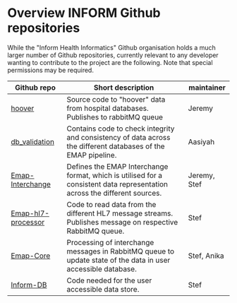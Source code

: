 # Overview INFORM Github repositories
 
While the "Inform Health Informatics" Github organisation holds a much larger number of Github repositories, currently 
relevant to any developer wanting to contribute to the project are the following. Note that special permissions may be 
required.

| Github repo | Short description | maintainer |
| ----- | ---- | ----|
| [hoover](https://github.com/inform-health-informatics/hoover) | Source code to "hoover" data from hospital databases. Publishes to rabbitMQ queue | Jeremy |
| [db_validation](https://github.com/inform-health-informatics/db_validation) | Contains code to check integrity and consistency of data across the different databases of the EMAP pipeline. | Aasiyah |
| [Emap-Interchange](https://github.com/inform-health-informatics/Emap-Interchange) | Defines the EMAP Interchange format, which is utilised for a consistent data representation across the different sources. | Jeremy, Stef |
| [Emap-hl7-processor](https://github.com/inform-health-informatics/emap-hl7-processor) | Code to read data from the different HL7 message streams. Publishes message on respective RabbitMQ queue. | Stef |
| [Emap-Core](https://github.com/inform-health-informatics/Emap-Core) | Processing of interchange messages in RabbitMQ queue to update state of the data in user accessible database. | Stef, Anika |
| [Inform-DB](https://github.com/inform-health-informatics/Inform-DB) | Code needed for the user accessible data store. | Stef |